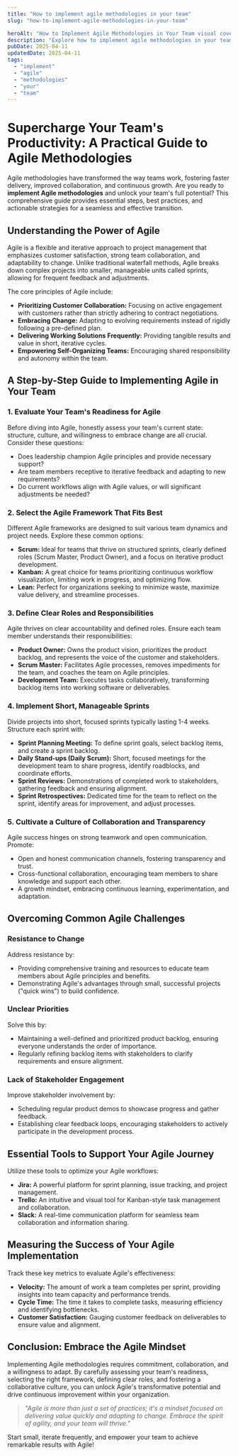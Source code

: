 ```yaml
---
title: "How to implement agile methodologies in your team"
slug: "how-to-implement-agile-methodologies-in-your-team"

heroAlt: "How to Implement Agile Methodologies in Your Team visual cover image"
description: "Explore how to implement agile methodologies in your team in this detailed guide, offering insights, strategies, and practical tips to enhance your understanding and application of the topic."
pubDate: 2025-04-11
updatedDate: 2025-04-11
tags:
  - "implement"
  - "agile"
  - "methodologies"
  - "your"
  - "team"
---
```


# Supercharge Your Team's Productivity: A Practical Guide to Agile Methodologies

Agile methodologies have transformed the way teams work, fostering faster delivery, improved collaboration, and continuous growth. Are you ready to **implement Agile methodologies** and unlock your team's full potential? This comprehensive guide provides essential steps, best practices, and actionable strategies for a seamless and effective transition.

## Understanding the Power of Agile

Agile is a flexible and iterative approach to project management that emphasizes customer satisfaction, strong team collaboration, and adaptability to change. Unlike traditional waterfall methods, Agile breaks down complex projects into smaller, manageable units called sprints, allowing for frequent feedback and adjustments.

The core principles of Agile include:

- **Prioritizing Customer Collaboration:** Focusing on active engagement with customers rather than strictly adhering to contract negotiations.
- **Embracing Change:** Adapting to evolving requirements instead of rigidly following a pre-defined plan.
- **Delivering Working Solutions Frequently:** Providing tangible results and value in short, iterative cycles.
- **Empowering Self-Organizing Teams:** Encouraging shared responsibility and autonomy within the team.

## A Step-by-Step Guide to Implementing Agile in Your Team

### 1. Evaluate Your Team's Readiness for Agile

Before diving into Agile, honestly assess your team's current state: structure, culture, and willingness to embrace change are all crucial. Consider these questions:

- Does leadership champion Agile principles and provide necessary support?
- Are team members receptive to iterative feedback and adapting to new requirements?
- Do current workflows align with Agile values, or will significant adjustments be needed?

### 2. Select the Agile Framework That Fits Best

Different Agile frameworks are designed to suit various team dynamics and project needs. Explore these common options:

- **Scrum:** Ideal for teams that thrive on structured sprints, clearly defined roles (Scrum Master, Product Owner), and a focus on iterative product development.
- **Kanban:** A great choice for teams prioritizing continuous workflow visualization, limiting work in progress, and optimizing flow.
- **Lean:** Perfect for organizations seeking to minimize waste, maximize value delivery, and streamline processes.

### 3. Define Clear Roles and Responsibilities

Agile thrives on clear accountability and defined roles. Ensure each team member understands their responsibilities:

- **Product Owner:** Owns the product vision, prioritizes the product backlog, and represents the voice of the customer and stakeholders.
- **Scrum Master:** Facilitates Agile processes, removes impediments for the team, and coaches the team on Agile principles.
- **Development Team:** Executes tasks collaboratively, transforming backlog items into working software or deliverables.

### 4. Implement Short, Manageable Sprints

Divide projects into short, focused sprints typically lasting 1-4 weeks. Structure each sprint with:

- **Sprint Planning Meeting:** To define sprint goals, select backlog items, and create a sprint backlog.
- **Daily Stand-ups (Daily Scrum):** Short, focused meetings for the development team to share progress, identify roadblocks, and coordinate efforts.
- **Sprint Reviews:** Demonstrations of completed work to stakeholders, gathering feedback and ensuring alignment.
- **Sprint Retrospectives:** Dedicated time for the team to reflect on the sprint, identify areas for improvement, and adjust processes.

### 5. Cultivate a Culture of Collaboration and Transparency

Agile success hinges on strong teamwork and open communication. Promote:

- Open and honest communication channels, fostering transparency and trust.
- Cross-functional collaboration, encouraging team members to share knowledge and support each other.
- A growth mindset, embracing continuous learning, experimentation, and adaptation.

## Overcoming Common Agile Challenges

### Resistance to Change

Address resistance by:

- Providing comprehensive training and resources to educate team members about Agile principles and benefits.
- Demonstrating Agile's advantages through small, successful projects ("quick wins") to build confidence.

### Unclear Priorities

Solve this by:

- Maintaining a well-defined and prioritized product backlog, ensuring everyone understands the order of importance.
- Regularly refining backlog items with stakeholders to clarify requirements and ensure alignment.

### Lack of Stakeholder Engagement

Improve stakeholder involvement by:

- Scheduling regular product demos to showcase progress and gather feedback.
- Establishing clear feedback loops, encouraging stakeholders to actively participate in the development process.

## Essential Tools to Support Your Agile Journey

Utilize these tools to optimize your Agile workflows:

- **Jira:** A powerful platform for sprint planning, issue tracking, and project management.
- **Trello:** An intuitive and visual tool for Kanban-style task management and collaboration.
- **Slack:** A real-time communication platform for seamless team collaboration and information sharing.

## Measuring the Success of Your Agile Implementation

Track these key metrics to evaluate Agile's effectiveness:

- **Velocity:** The amount of work a team completes per sprint, providing insights into team capacity and performance trends.
- **Cycle Time:** The time it takes to complete tasks, measuring efficiency and identifying bottlenecks.
- **Customer Satisfaction:** Gauging customer feedback on deliverables to ensure value and alignment.

## Conclusion: Embrace the Agile Mindset

Implementing Agile methodologies requires commitment, collaboration, and a willingness to adapt. By carefully assessing your team's readiness, selecting the right framework, defining clear roles, and fostering a collaborative culture, you can unlock Agile's transformative potential and drive continuous improvement within your organization.

> _"Agile is more than just a set of practices; it's a mindset focused on delivering value quickly and adapting to change. Embrace the spirit of agility, and your team will thrive."_

Start small, iterate frequently, and empower your team to achieve remarkable results with Agile!
